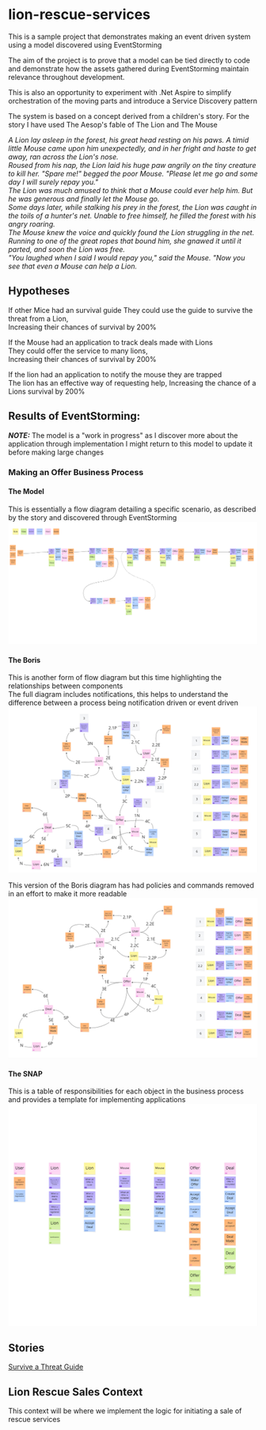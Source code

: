 # lion-rescue-services
This is a sample project that demonstrates making an event driven system using a model discovered using EventStorming

The aim of the project is to prove that a model can be tied directly to code and demonstrate how the assets gathered during EventStorming maintain relevance throughout development.

This is also an opportunity to experiment with .Net Aspire to simplify orchestration of the moving parts and introduce a Service Discovery pattern


The system is based on a concept derived from a children's story. For the story I have used The Aesop's fable of The Lion and The Mouse  

*A Lion lay asleep in the forest, his great head resting on his paws. A timid little Mouse came upon him unexpectedly, and in her fright and haste to get away, ran across the Lion's nose.  
Roused from his nap, the Lion laid his huge paw angrily on the tiny creature to kill her. "Spare me!" begged the poor Mouse. "Please let me go and some day I will surely repay you."   
The Lion was much amused to think that a Mouse could ever help him. But he was generous and finally let the Mouse go.   
Some days later, while stalking his prey in the forest, the Lion was caught in the toils of a hunter's net. Unable to free himself, he filled the forest with his angry roaring.   
The Mouse knew the voice and quickly found the Lion struggling in the net. Running to one of the great ropes that bound him, she gnawed it until it parted, and soon the Lion was free.   
"You laughed when I said I would repay you," said the Mouse. "Now you see that even a Mouse can help a Lion.*   

## Hypotheses
If other Mice had an survival guide
They could use the guide to survive the threat from a Lion,   
Increasing their chances of survival by 200%  

If the Mouse had an application to track deals made with Lions   
They could offer the service to many lions,   
Increasing their chances of survival by 200%

If the lion had an application to notify the mouse they are trapped   
The lion has an effective way of requesting help,
Increasing the chance of a Lions survival by 200%

## Results of EventStorming:
**_NOTE:_** The model is a "work in progress" as I discover more about the application through implementation I might return to this model to update it before making large changes

### Making an Offer Business Process
#### The Model
This is essentially a flow diagram detailing a specific scenario, as described by the story and discovered through EventStorming
![image](MakeAnOffer-Model.jpg)

#### The Boris
This is another form of flow diagram but this time highlighting the relationships between components   
The full diagram includes notifications, this helps to understand the difference between a process being notification driven or event driven
![image](MakeAnOffer-Boris.jpg)

This version of the Boris diagram has had policies and commands removed in an effort to make it more readable
![image](MakeAnOffer-FilteredBoris.jpg)

#### The SNAP
This is a table of responsibilities for each object in the business process and provides a template for implementing applications
![image](MakeAnOffer-SNAP.jpg)

## Stories
[Survive a Threat Guide](/SurviveAThreatGuide.md)

## Lion Rescue Sales Context
This context will be where we implement the logic for initiating a sale of rescue services
